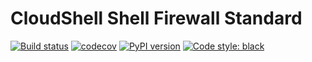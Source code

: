 # CloudShell Shell Firewall Standard

[![Build status](https://travis-ci.org/QualiSystems/cloudshell-shell-firewall-standard.svg?branch=dev)](https://travis-ci.org/QualiSystems/cloudshell-shell-firewall-standard)
[![codecov](https://codecov.io/gh/QualiSystems/cloudshell-shell-firewall-standard/branch/dev/graph/badge.svg)](https://codecov.io/gh/QualiSystems/cloudshell-shell-firewall-standard)
[![PyPI version](https://badge.fury.io/py/cloudshell-shell-firewall-standard.svg)](https://badge.fury.io/py/cloudshell-shell-firewall-standard)
[![Code style: black](https://img.shields.io/badge/code%20style-black-000000.svg)](https://github.com/python/black)
